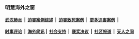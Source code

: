 
### 明慧海外之窗

####  [武汉肺炎](indexes/365.md?t=07051701) &nbsp;|&nbsp;  [迫害案例综述](indexes/328.md?t=07051701) &nbsp;|&nbsp; [迫害致死案例](indexes/277.md?t=07051701)  &nbsp;|&nbsp; [更多迫害案例](indexes/81.md?t=07051701)  &nbsp;|&nbsp; 
####  [时事评论](indexes/19.md?t=07051701) &nbsp;|&nbsp; [海外简讯](indexes/245.md?t=07051701)&nbsp;|&nbsp;  [社会支持](indexes/140.md?t=07051701) &nbsp;|&nbsp; [褒奖决议](indexes/282.md?t=07051701) &nbsp;|&nbsp; [社区报道](indexes/91.md?t=07051701)  &nbsp;|&nbsp; [天人之间](indexes/78.md?t=07051701) 

